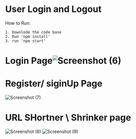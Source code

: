 # User Login and Logout

How to Run:
```
1. Downlode the code base
2. Run 'npm install'
3. run 'npm start'
```

 # Login Page![Screenshot (6)](https://user-images.githubusercontent.com/54978121/206978187-c9b9da41-d658-496f-9844-46a3c1ceea27.png)

# Register/ siginUp Page
![Screenshot (7)](https://user-images.githubusercontent.com/54978121/206978246-b993e1e7-3449-4165-b4ab-8ca7a3c01cea.png)

# URL SHortner \ Shrinker page

![Screenshot (8)](https://user-images.githubusercontent.com/54978121/206978374-0a9c5eba-106d-4952-88e3-673959a64b13.png)
![Screenshot (9)](https://user-images.githubusercontent.com/54978121/206978408-51a95a55-a209-4fff-b2e7-d71321752a86.png)

